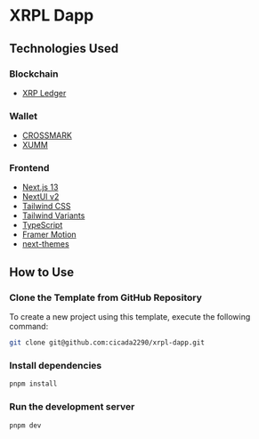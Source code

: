# XRPL Dapp

## Technologies Used

### Blockchain

- [XRP Ledger](https://xrpl.org/)

### Wallet

- [CROSSMARK](https://crossmark.io/)
- [XUMM](https://xumm.app/)

### Frontend

- [Next.js 13](https://nextjs.org/docs/getting-started)
- [NextUI v2](https://nextui.org/)
- [Tailwind CSS](https://tailwindcss.com/)
- [Tailwind Variants](https://tailwind-variants.org)
- [TypeScript](https://www.typescriptlang.org/)
- [Framer Motion](https://www.framer.com/motion/)
- [next-themes](https://github.com/pacocoursey/next-themes)

## How to Use

### Clone the Template from GitHub Repository

To create a new project using this template, execute the following command:

```bash
git clone git@github.com:cicada2290/xrpl-dapp.git
```

### Install dependencies

```bash
pnpm install
```

### Run the development server

```bash
pnpm dev
```

